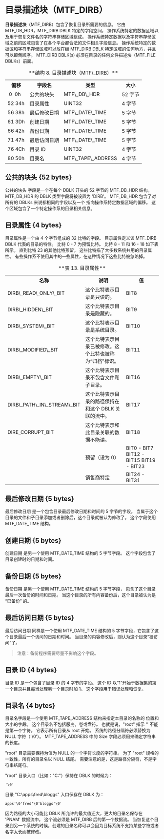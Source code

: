 # 目录描述块（MTF\_DIRB）

**目录描述块**（MTF\_DIRB）包含了恢复目录所需要的信息。
它由 MTF\_DB\_HDR，MTF\_DIRB DBLK 特定的字段空间，
操作系统特定的数据区域以及用于恢复文件名的字符串存储区域组成。
操作系统特定数据以及字符串存储区域之前的区域包含了在各个平台都合法的文件相关字段信息。
操作系统特定的数据区和字符串存储区域可以放在继 MTF\_DIRB DBLK 特定区域的任何地方，并且可以颠倒顺序。
MTF\_DIRB DBLK(s) 必须在目录的任何文件描述块（MTF\_FILE DBLKs）前面。

<table>
  <tr>
    <th>偏移</th><th>字段名</th><th>类型</th><th>大小</th>
  </tr>
  <tr>
    <td>&nbsp;0 &nbsp;0h</td><td>公共的块头</td><td>MTF\_DB\_HDR</td><td>52 字节</td>
  </tr>
  <tr>
    <td>52 34h</td><td>目录属性</td><td>UINT32</td><td>4 字节</td>
  </tr>
  <tr>
    <td>56 38h</td><td>最后修改日期</td><td>MTF\_DATE\_TIME</td><td>5 字节</td>
  </tr>
  <tr>
    <td>61 3Dh</td><td>创建日期</td><td>MTF\_DATE\_TIME</td><td>5 字节</td>
  </tr>
  <tr>
    <td>66 42h</td><td>备份日期</td><td>MTF\_DATE\_TIME</td><td>5 字节</td>
  </tr>
  <tr>
    <td>71 47h</td><td>最后访问日期</td><td>MTF\_DATE\_TIME</td><td>5 字节</td>
  </tr>
  <tr>
    <td>76 4Ch</td><td>目录 ID</td><td>UINT32</td><td>4 字节</td>
  </tr>
  <tr>
    <td>80 50h</td><td>目录名</td><td>MTF\_TAPE\_ADDRESS</td><td>4 字节</td>
  </tr>
  <caption>**结构 8. 目录描述块（MTF\_DIRB）**</caption>
</table>

## 公共的块头 {52 bytes}

公共的块头 字段是一个在每个 DBLK 开头的 52 字节的 MTF\_DB\_HDR 结构。
MTF\_DB\_HDR 的 DBLK 类型字段将被设置为 'DIRB'。
MTF\_DB\_HDR 包含了对所有的 DBLKs 来说都相同的字段以及一个
指向操作系特定数据区域的偏移。
这个区域包含了一个特定操作系的目录相关信息。

## 目录属性 {4 bytes}

目录属性是一个由 4 个字节组成的 32 比特的字段。
目录属性定义该 MTF\_DIRB DBLK 代表的目录的特性。
比特 0 - 7 为预留比特。
比特 8 - 11 和 16 - 18 如下表所示。
直到比特 23 的其他比特预留。
这些比特描了大多数系统共用的目录属性。
有些操作系不使用其中的一些属性，在这种情况下这些比特被忽略掉。

<table>
  <caption>**表 13. 目录属性**</caption>
  <tr>
    <th>名称</th><th>说明</th><th>值</th>
  </tr>
  <tr>
    <td>DIRB\_READ\_ONLY\_BIT</td><td>这个比特表示目录是只读的。</td><td>BIT8</td>
  </tr>
  <tr>
    <td>DIRB\_HIDDEN\_BIT</td><td>这个比特表示目录是隐藏的。</td><td>BIT9</td>
  </tr>
  <tr>
    <td>DIRB\_SYSTEM\_BIT</td><td>这个比特表示目录是系统目录。</td><td>BIT10</td>
  </tr>
  <tr>
    <td>DIRB\_MODIFIED\_BIT</td><td>这个比特表示目录已被修改。这个比特也被称为“归档”标识。</td><td>BIT11</td>
  </tr>
  <tr>
    <td>DIRB\_EMPTY\_BIT</td><td>这个比特表示目录不包含文件和子目录。</td><td>BIT16</td>
  </tr>
  <tr>
    <td>DIRB\_PATH\_IN\_STREAM\_BIT</td><td>这个比特表示目录的路径保持在和这个 DBLK 关联的流中。</td><td>BIT17</td>
  </tr>
  <tr>
    <td>DIRE_CORRUPT_BIT</td><td>这个比特表示和此目录关联的数据不能读。</td><td>BIT18</td>
  </tr>
  <tr>
    <td></td><td>预留（设为 0）</td><td>BIT0 - BIT7
BIT12 - BIT15
BIT19 - BIT23</td>
  </tr>
  <tr>
    <td></td><td>销售商特定</td><td>BIT24 - BIT31</td>
  </tr>
</table>

## 最后修改日期 {5 bytes}

最后修改日期 是一个包含目录最后修改日期和时间的 5 字节的字段。
当属于这个目录的文件和子目录添加或者删除后，这个目录就被认为修改了。
这个字段使用 MTF\_DATE\_TIME 结构。

## 创建日期 {5 bytes}

创建日期 是另一个使用 MTF\_DATE\_TIME 结构的 5 字节字段。
这个字段包含了目录创建时的日期和时间。

## 备份日期 {5 bytes}

备份日期 是另一个使用 MTF\_DATE\_TIME 结构的 5 字节字段，
包含了这个目录最后一次备份的时间和日期。
当这个目录的所有内容备份后，这个目录被认为是 “已备份” 的。

## 最后访问日期 {5 bytes}

最后访问日期 同样是一个使用 MTF\_DATE\_TIME 结构的 5 字节字段，它包含了这个目录最后一个访问的日期和时间。
当目录的内容修改后，则认为这个目录“被访问”了。

> 注意：备份程序需要尽量不影响这个字段。

## 目录 ID {4 bytes}

目录 ID 是一个包含了目录 ID 的 4 字节的字段。
这个 ID 以“1”开始于数据集的第一个目录并且每当处理另一个目录时加 1。
这个字段用于错误处理和恢复。

## 目录名 {4 bytes}

目录名字段是一个使用 MTF\_TAPE\_ADDRESS 结构来指定本目录的名称的
位置和大小的字段。
这个目录名不包括服务，卷或盘符。
也就是说，"root" 指示 '\' 不能是第一个字符。
它表示所有目录从 root 开始。
系统的路径分隔符必须替换为 NULL 字符（'\0'）。
MTF\_TAPE\_ADDRESS 中的 Size 字段必须用来确定字符串的长度。

"root" 目录需要保持为值为 NULL 的一个字符长度的字符串。
为了 "root" 规格的一致性，所有的目录名以 NULL 结尾。
需要注意的是，这是路径分隔符，不是字符串结尾符。

"root" 目录入口（比如："C:\"）保持在 DBLK 的时候为：

    '\0'

目录 "C:\apps\fred\bloggs\" 入口保存在 DBLK 为：

    apps'\0'fred'\0'bloggs'\0'

因为路径的大小可能比 DBLK 所允许的最大值还大，更大的目录名保存在
'PNAM' 数据流中。
这个流必须是 MTF\_DIRB 后的第一个数据流。
当恢复这个目录到另一个系统的时候，创建的目录名称可以会因为目标系统不支持某些字符或者名字太长而被修改。

